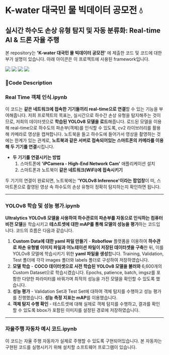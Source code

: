 # K-water 대국민 물 빅데이터 공모전 💧
## 실시간 하수도 손상 유형 탐지 및 자동 분류화: Real-time AI & 드론 자율 주행

본 repository는 **'K-water 대국민 물 빅데이터 공모전'** 에 제출한 코드 및 코드에 대한 부가 설명이 있습니다. 아래 아이콘은 이 프로젝트에 사용된 framework입니다.

<div align="left">
   <img src="https://img.shields.io/badge/Python-3776AB?style=flat-square&logo=Python&logoColor=white"/>
   <img src="https://img.shields.io/badge/Jupyter-F37626?style=flat-square&logo=Jupyter&logoColor=white"/>
   <img src="https://img.shields.io/badge/Ultralytics-024DA1?style=flat-square&logo=Ultralytics&logoColor=white"/>
   <img src="https://img.shields.io/badge/OpenCV-5C3EE8?style=flat-square&logo=OpenCV&logoColor=white"/>
</div>

### 📄Code Description
### Real Time 객체 인식.ipynb
이 코드는 **같은 네트워크에 접속한 기기들끼리 real-time으로 연결**할 수 있는 기능을 부여해줍니다. 저희 프로젝트의 목표는, 실시간으로 하수간 손상 유형을 탐지해주는 것이므로, 저희의 데이터셋으로 **학습된 YOLOv8 모델을 로드**해줍니다. 로드된 모델을 이용해 real-time으로 하수도의 파손부(객체)를 인식할 수 있도록, cv2 라이브러리를 활용해 카메라로 영상을 캡쳐합니다. 노트북을 들고 하수도에 들어가서 영상을 촬영하는 것에는 한계가 있는 관계로, **노트북과 같은 서버로 접속되어있는 스마트폰의 카메라를 이용해 두 기기를 연결**시킵니다.
* **두 기기를 연결시키는 방법**
  1. 스마트폰에 **'iPCamera - High-End Network Cam'** 애플리케이션 설치
  2. 스마트폰과 노트북이 **같은 네트워크(WiFi)에 접속시키기**

두 기기의 연결이 완료되면, 노트북에는 **'YOLOv8 Inference'이라는 팝업창**이 떠, 스마트폰으로 촬영된 영상 속 하수도의 손상 유형이 정확히 탐지하는지 확인하면 됩니다.

-----

### YOLOv8 학습 및 성능 평가.ipynb
**Ultralytics YOLOv8 모델을 사용하여 하수관로의 파손부를 자동으로 인식하는 컴퓨터 비전 모델**을 학습시키고 **테스트셋에 대한 mAP를 통해 모델의 성능을 평가**하는 코드입니다. 코드의 흐름은 다음과 같습니다.
1. **Custom Data에 대한 yaml 파일 만들기** - **Roboflow** 플랫폼을 이용하여 **하수관로 파손 유형별 이미지 파일과 어노테이션 파일이 저장된 데이터셋을 구축**한 뒤, 이를 YOLOv8 모델에 학습시키기 위한 **yaml 파일을 생성**합니다. Training, Validation, Test 폴더에 각각 images 폴더와 labels 폴더로 구성하여 저장하였습니다. 
2. **모델 학습** - **COCO 데이터셋으로 사전 학습된 YOLOv8 모델을 불러와** 6,600개의 Custom Dataset으로 학습시켰습니다. Epochs, patience, batch, imgsz를 포함한 다양한 파라미터를 바꿔가며 최적의 성능을 가진 모델을 확인할 수 있도록 했습니다. 
3. **성능 평가** - Validation Set과 Test Set에 대하여 객체 탐지를 수행하고 성능 평가를 진행했습니다. **성능 측정 지표는 mAP**를 이용했습니다. 
4. **객체 탐지 수행 확인** - 테스트셋에 대해 실제로 객체 탐지를 수행하고, 결과를 확인할 수 있도록 bbox가 포함된 이미지를 설정된 경로에 저장하였습니다. 
-----

### 자율주행 자동차 예시 코드.ipynb
이 코드는 자율 주행 자동차가 실제로 주행할 수 있도록 구현되어있습니다. 본 자동차는 구현된 코드를 실행시키기 위해 설치할 소프트웨어 프로그램이 있습니다.

